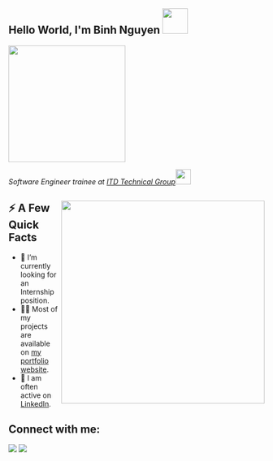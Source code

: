 <h2>Hello World, I'm Binh Nguyen <img src="https://media.giphy.com/media/RbDKaczqWovIugyJmW/giphy.gif" width="50"></h2>
<img alight='right' src="https://media.giphy.com/media/wGEymBvo6FUlR9bbda/giphy.gif" width="230" >
<p><em>Software Engineer trainee at <a href="https://www.itd.com.vn/en/">ITD Technical Group</a><img src="https://media.giphy.com/media/VTtANKl0beDFQRLDTh/giphy.gif" width="30"> 
</em></p>

<div>
  <img width="400px" align="right" src="https://scontent-hel3-1.xx.fbcdn.net/v/t39.30808-6/321802809_540493614796987_2858551117341703452_n.jpg?_nc_cat=1&ccb=1-7&_nc_sid=730e14&_nc_ohc=A1dqVdV3qOgAX_3Xe5q&_nc_ht=scontent-hel3-1.xx&oh=00_AfDhmR6k9WorCMx164znCdGpkaRzcqUXuvxG8tlf_ji3cA&oe=63BD2EC7" />
  <h2>⚡️ A Few Quick Facts</h2>
  <ul>
    <li>🔭 I’m currently looking for an Internship position.
    <li>👨‍💻 Most of my projects are available on <a href="https://nguyenducbinh.me" target="_blank" rel="noreferrer">my portfolio website</a>.</li>
    <li>📝 I am often active on <a href="https://www.linkedin.com/in/duc-binh-nguyen-3b4839168/" target="_blank" rel="noreferrer">LinkedIn</a>.</li>
  </ul>
</div>

## Connect with me:
<p align="left">

<a href = "https://www.linkedin.com/in/duc-binh-nguyen-3b4839168/" target="_blank" rel="noreferrer"><img src="https://img.icons8.com/fluent/48/000000/linkedin.png"/></a>
<a href = "https://www.instagram.com/fenfhnib/" target="_blank" rel="noreferrer"><img src="https://img.icons8.com/fluent/48/000000/instagram-new.png"/></a>

</p>



